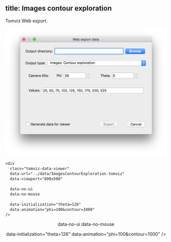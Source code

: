 title: Images contour exploration
---

Tomviz Web export.

<center>
<img src='exports/03_images_contour_exploration.png' title="" alt="" />
</center>

<!-- <script type="text/javascript" src="https://unpkg.com/tomvizweb"></script> -->

```
<div
  class="tomviz-data-viewer"
  data-url="../data/ImagesContourExploration.tomviz"
  data-viewport="600x500"

  data-no-ui
  data-no-mouse

  data-initialization="theta=126"
  data-animation="phi=100&contour=1000"
/>
```

<center>
<div
  class="tomviz-data-viewer"
  data-url="../data/ImagesContourExploration.tomviz"
  data-viewport="600x500"

  data-no-ui
  data-no-mouse

  data-initialization="theta=126"
  data-animation="phi=100&contour=1000"
/>
</div>
</center>

<script type="text/javascript" src="../data/js/tomviz.js"></script>

